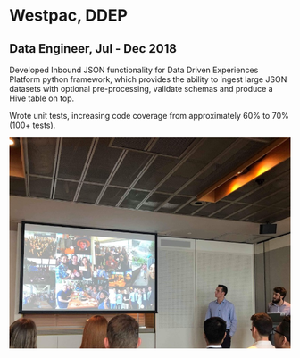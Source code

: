 # Westpac, DDEP
## Data Engineer, Jul - Dec 2018

Developed Inbound JSON functionality for Data Driven Experiences Platform python framework, which provides the ability to ingest large JSON datasets with optional pre-processing, validate schemas and produce a Hive table on top.

Wrote unit tests, increasing code coverage from approximately 60% to 70% (100+ tests).

![](/images/westpac.jpeg)
